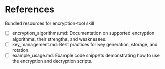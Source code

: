 # References

Bundled resources for encryption-tool skill

- [ ] encryption_algorithms.md: Documentation on supported encryption algorithms, their strengths, and weaknesses.
- [ ] key_management.md: Best practices for key generation, storage, and rotation.
- [ ] example_usage.md: Example code snippets demonstrating how to use the encryption and decryption scripts.
